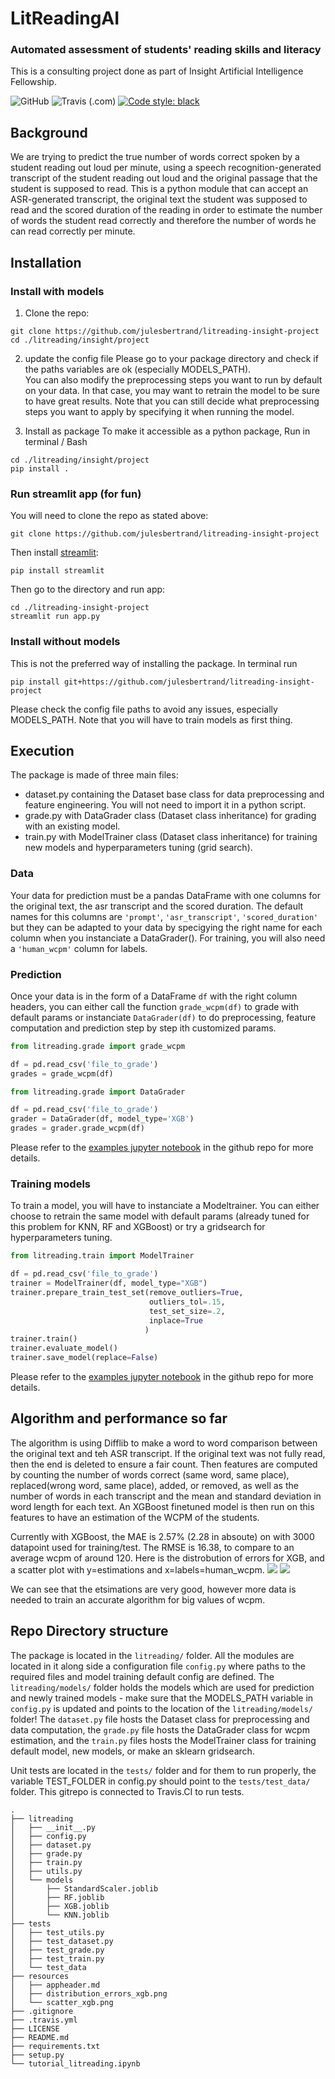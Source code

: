 # LitReadingAI 
### Automated assessment of students' reading skills and literacy
This is a consulting project done as part of Insight Artificial Intelligence Fellowship.

![GitHub](https://img.shields.io/github/license/julesbertrand/litreading-insight-project)
![Travis (.com)](https://img.shields.io/travis/com/julesbertrand/litreading-insight-project?label=TravisCI)
[![Code style: black](https://img.shields.io/badge/code%20style-black-000000.svg)](https://github.com/ambv/black)

## Background
We are trying to predict the true number of words correct spoken by a student reading out loud per minute, using a speech recognition-generated transcript of the student reading out loud and the original passage that the student is supposed to read.
This is a python module that can accept an ASR-generated transcript, the original text the student was supposed to read and the scored duration of the reading in order to estimate the number of words the student read correctly and therefore the number of words he can read correctly per minute.


## Installation

### Install with models
1. Clone the repo:
```
git clone https://github.com/julesbertrand/litreading-insight-project
cd ./litreading/insight/project
```
2. update the config file
Please go to your package directory and check if the paths variables are ok (especially MODELS_PATH).  
You can also modify the preprocessing steps you want to run by default on your data. In that case, you may want to retrain the model to be sure to have great results. Note that you can still decide what preprocessing steps you want to apply by specifying it when running the model.

3. Install as package
To make it accessible as a python package, Run in terminal / Bash
```
cd ./litreading/insight/project
pip install .
```

### Run streamlit app (for fun)
You will need to clone the repo as stated above:
```
git clone https://github.com/julesbertrand/litreading-insight-project
```
Then install [streamlit](https://www.streamlit.io/):
```
pip install streamlit
```
Then go to the directory and run app:
```
cd ./litreading-insight-project
streamlit run app.py
```

### Install without models

This is not the preferred way of installing the package. In terminal run 
```
pip install git+https://github.com/julesbertrand/litreading-insight-project
```
Please check the config file paths to avoid any issues, especially MODELS_PATH. Note that you will have to train models as first thing.

## Execution

The package is made of three main files: 
- dataset.py containing the Dataset base class for data preprocessing and feature engineering. You will not need to import it in a python script.
- grade.py with DataGrader class (Dataset class inheritance) for grading with an existing model.
- train.py with ModelTrainer class (Dataset class inheritance) for training new models and hyperparameters tuning (grid search).

### Data

Your data for prediction must be a pandas DataFrame with one columns for the original text, the asr transcript and the scored duration. The default names for this columns are `'prompt'`, `'asr_transcript'`, `'scored_duration'` but they can be adapted to your data by specigying the right name for each column when you instanciate a DataGrader(). For training, you will also need a `'human_wcpm'` column for labels.

### Prediction

Once your data is in the form of a DataFrame `df` with the right column headers, you can either call the function `grade_wcpm(df)` to grade with default params or instanciate `DataGrader(df)` to do preprocessing, feature computation and prediction step by step ith customized params. 

```python
from litreading.grade import grade_wcpm

df = pd.read_csv('file_to_grade')
grades = grade_wcpm(df)
```

```python
from litreading.grade import DataGrader

df = pd.read_csv('file_to_grade')
grader = DataGrader(df, model_type='XGB')
grades = grader.grade_wcpm(df)
```

Please refer to the [examples jupyter notebook](https://github.com/julesbertrand/litreading-insight-project/blob/master/tutorial_litgrade.ipynb) in the github repo for more details.

### Training models

To train a model, you will have to instanciate a Modeltrainer. You can either choose to retrain the same model with default params (already tuned for this problem for KNN, RF and XGBoost) or try a gridsearch for hyperparameters tuning.

```python
from litreading.train import ModelTrainer

df = pd.read_csv('file_to_grade')
trainer = ModelTrainer(df, model_type="XGB")
trainer.prepare_train_test_set(remove_outliers=True,
                               outliers_tol=.15,
                               test_set_size=.2,
                               inplace=True
                              )
trainer.train()
trainer.evaluate_model()
trainer.save_model(replace=False)
```

Please refer to the [examples jupyter notebook](https://github.com/julesbertrand/litreading-insight-project/blob/master/tutorial_litgrade.ipynb) in the github repo for more details.

## Algorithm and performance so far

The algorithm is using Difflib to make a word to word comparison between the original text and teh ASR transcript. If the original text was not fully read, then the end is deleted to ensure a fair count. Then features are computed by counting the number of words correct (same word, same place), replaced(wrong word, same place), added, or removed, as well as the number of words in each transcript and the mean and standard deviation in word length for each text. An XGBoost finetuned model is then run on this features to have an estimation of the WCPM of the students.

Currently with XGBoost, the MAE is 2.57% (2.28 in absoute) on with 3000 datapoint used for training/test. The RMSE is 16.38, to compare to an average wcpm of around 120. Here is the distrobution of errors for XGB, and a scatter plot with y=estimations and x=labels=human_wcpm. 
![](resources/distribution_errors_xgb.png?raw=true)
![](resources/scatter_xgb.png?raw=true)

We can see that the etsimations are very good, however more data is needed to train an accurate algorithm for big values of wcpm.

## Repo Directory structure
The package is located in the `litreading/` folder. All the modules are located in it along side a configuration file `config.py` where paths to the required files and model training default config are defined. The `litreading/models/` folder holds the models which are used for prediction and newly trained models - make sure that the MODELS_PATH variable in `config.py` is updated and points to the location of the `litreading/models/` folder! The `dataset.py` file hosts the Dataset class for preprocessing and data computation, the `grade.py` file hosts the DataGrader class for wcpm estimation, and the `train.py` files hosts the ModelTrainer class for training default model, new models, or make an sklearn gridsearch.  

Unit tests are located in the `tests/` folder and for them to run properly, the variable TEST_FOLDER in config.py should point to the `tests/test_data/` folder. This gitrepo is connected to Travis.CI to run tests.

```
.
├── litreading
│   ├── __init__.py
│   ├── config.py
│   ├── dataset.py
│   ├── grade.py
│   ├── train.py
│   ├── utils.py
│   └── models
│       ├── StandardScaler.joblib
│       ├── RF.joblib
│       ├── XGB.joblib
│       └── KNN.joblib
├── tests
│   ├── test_utils.py
│   ├── test_dataset.py
│   ├── test_grade.py
│   ├── test_train.py
│   └── test_data
├── resources
│   ├── appheader.md
│   ├── distribution_errors_xgb.png
│   └── scatter_xgb.png
├── .gitignore
├── .travis.yml
├── LICENSE  
├── README.md
├── requirements.txt
├── setup.py
└── tutorial_litreading.ipynb 
```